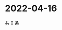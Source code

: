 # 2022-04-16

共 0 条

<!-- BEGIN WEIBO -->
<!-- 最后更新时间 Sat Apr 16 2022 22:11:38 GMT+0800 (China Standard Time) -->

<!-- END WEIBO -->
